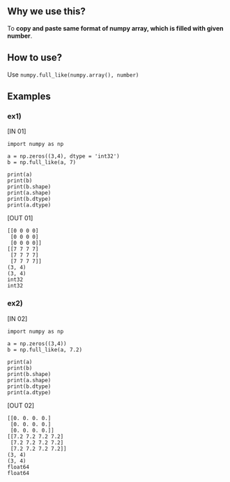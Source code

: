 ## Why we use this?
To **copy and paste same format of numpy array, which is filled with given number**.

## How to use?
Use ``` numpy.full_like(numpy.array(), number) ```

## Examples
### ex1)
[IN 01]
```
import numpy as np

a = np.zeros((3,4), dtype = 'int32')
b = np.full_like(a, 7)

print(a)
print(b)
print(b.shape)
print(a.shape)
print(b.dtype)
print(a.dtype)
```
[OUT 01]
```
[[0 0 0 0]
 [0 0 0 0]
 [0 0 0 0]]
[[7 7 7 7]
 [7 7 7 7]
 [7 7 7 7]]
(3, 4)
(3, 4)
int32
int32
```

### ex2)
[IN 02]
```
import numpy as np

a = np.zeros((3,4))
b = np.full_like(a, 7.2)

print(a)
print(b)
print(b.shape)
print(a.shape)
print(b.dtype)
print(a.dtype)
```
[OUT 02]
```
[[0. 0. 0. 0.]
 [0. 0. 0. 0.]
 [0. 0. 0. 0.]]
[[7.2 7.2 7.2 7.2]
 [7.2 7.2 7.2 7.2]
 [7.2 7.2 7.2 7.2]]
(3, 4)
(3, 4)
float64
float64
```
